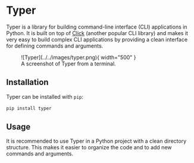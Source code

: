 # Typer

Typer is a library for building command-line interface (CLI) applications in Python. It is built on top of 
[Click](https://click.palletsprojects.com/en/7.x/) (another popular CLI library) and makes it very easy 
to build complex CLI applications by providing a clean interface for defining commands and arguments.

<figure markdown>
  ![Typer](../../images/typer.png){ width="500" }
  <figcaption>A screenshot of Typer from a terminal.</figcaption>
</figure>

## Installation

Typer can be installed with `pip`:

```bash
pip install typer
```

## Usage

It is recommended to use Typer in a Python project with a clean directory structure. This makes it easier to
organize the code and to add new commands and arguments.
